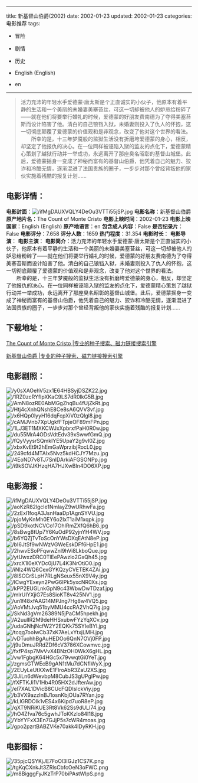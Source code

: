 
---
title: 新基督山伯爵(2002)
date: 2002-01-23
updated: 2002-01-23
categories: 电影推荐
tags:
- 冒险
- 剧情
- 历史

- English (English)
- en
---


> 活力充沛的年轻水手爱德蒙·唐太斯是个正直诚实的小伙子，他原本有着平静的生活和一个美丽的未婚妻美塞苔丝，可这一切却被他人的妒忌给粉碎了——就在他们将要举行婚礼的时候，爱德蒙的好朋友费南德为了夺得美塞苔斯而设计陷害了他。清白的自己锒铛入狱，未婚妻则投入了仇人的怀抱，这一切彻底颠覆了爱德蒙的价值观和是非观念，改变了他对这个世界的看法。 　　所幸的是，十三年梦魇般的监狱生活没有折磨垮爱德蒙的身心，相反，却坚定了他报仇的决心。在一位同样被诬陷入狱的监友的点化下，爱德蒙精心策划了越狱行动并一举成功，永远离开了那座臭名昭彰的基督山城堡。此后，爱德蒙摇身一变成了神秘而富有的基督山伯爵，他凭着自己的魅力、狡诈和冷酷无情，逐渐混进了法国贵族的圈子，一步步对那个曾经背叛他的家伙实施着残酷的报复计划……

## **电影详情**：

**电影封面**：<img src="https://image.tmdb.org/t/p/w200/ifMgDAUXVQLY4DeOu3VTTi55jSP.jpg" alt="/ifMgDAUXVQLY4DeOu3VTTi55jSP.jpg" title="/ifMgDAUXVQLY4DeOu3VTTi55jSP.jpg">
**电影名称**：新基督山伯爵
**原产地片名**：The Count of Monte Cristo
**电影上映时间**：2002-01-23
**电影上映国家**：English (English)
**原产地语言**：en
**包含成人内容**：False
**是否纪录片**：False
**电影评分**：7.658
**评分人数**：1659
**热门程度**：31.354
**电影时长**：
**电影导演**：
**电影主演**：
**电影简介**：活力充沛的年轻水手爱德蒙·唐太斯是个正直诚实的小伙子，他原本有着平静的生活和一个美丽的未婚妻美塞苔丝，可这一切却被他人的妒忌给粉碎了——就在他们将要举行婚礼的时候，爱德蒙的好朋友费南德为了夺得美塞苔斯而设计陷害了他。清白的自己锒铛入狱，未婚妻则投入了仇人的怀抱，这一切彻底颠覆了爱德蒙的价值观和是非观念，改变了他对这个世界的看法。 　　所幸的是，十三年梦魇般的监狱生活没有折磨垮爱德蒙的身心，相反，却坚定了他报仇的决心。在一位同样被诬陷入狱的监友的点化下，爱德蒙精心策划了越狱行动并一举成功，永远离开了那座臭名昭彰的基督山城堡。此后，爱德蒙摇身一变成了神秘而富有的基督山伯爵，他凭着自己的魅力、狡诈和冷酷无情，逐渐混进了法国贵族的圈子，一步步对那个曾经背叛他的家伙实施着残酷的报复计划……

## **下载地址**：
[The Count of Monte Cristo |专业的种子搜索、磁力链接搜索引擎](https://movie.amd794.com:2083/?search=The%20Count%20of%20Monte%20Cristo&ordering=&mode=match_phrase&page_size=10&page=1)

[新基督山伯爵 |专业的种子搜索、磁力链接搜索引擎](https://movie.amd794.com:2083/?search=%E6%96%B0%E5%9F%BA%E7%9D%A3%E5%B1%B1%E4%BC%AF%E7%88%B5&ordering=&mode=match_phrase&page_size=10&page=1)
 

## **电影剧照**：
<img src="https://image.tmdb.org/t/p/original/y0sXAOehV5zx1E64HBSyjDSZK22.jpg" alt="/y0sXAOehV5zx1E64HBSyjDSZK22.jpg" title="/y0sXAOehV5zx1E64HBSyjDSZK22.jpg"><img src="https://image.tmdb.org/t/p/original/1RZ0zcRYflpXKaC9LS7dR0lkG5B.jpg" alt="/1RZ0zcRYflpXKaC9LS7dR0lkG5B.jpg" title="/1RZ0zcRYflpXKaC9LS7dR0lkG5B.jpg"><img src="https://image.tmdb.org/t/p/original/AmN8ozRE0AbMGgZhqBu4fUjZkRt.jpg" alt="/AmN8ozRE0AbMGgZhqBu4fUjZkRt.jpg" title="/AmN8ozRE0AbMGgZhqBu4fUjZkRt.jpg"><img src="https://image.tmdb.org/t/p/original/Htj4cXnhQNshE8Ce8sA6QVV3vf.jpg" alt="/Htj4cXnhQNshE8Ce8sA6QVV3vf.jpg" title="/Htj4cXnhQNshE8Ce8sA6QVV3vf.jpg"><img src="https://image.tmdb.org/t/p/original/x6HQp0lyyH16dqFcpXiV0zQlgl8.jpg" alt="/x6HQp0lyyH16dqFcpXiV0zQlgl8.jpg" title="/x6HQp0lyyH16dqFcpXiV0zQlgl8.jpg"><img src="https://image.tmdb.org/t/p/original/cAMJVnb7XpUgkfFTpjeOF89mFPn.jpg" alt="/cAMJVnb7XpUgkfFTpjeOF89mFPn.jpg" title="/cAMJVnb7XpUgkfFTpjeOF89mFPn.jpg"><img src="https://image.tmdb.org/t/p/original/1LJ3ET1MXKCWJxXpbrxfPaH0R0w.jpg" alt="/1LJ3ET1MXKCWJxXpbrxfPaH0R0w.jpg" title="/1LJ3ET1MXKCWJxXpbrxfPaH0R0w.jpg"><img src="https://image.tmdb.org/t/p/original/du55MrA4ODsVdtEdv39xSwwfGmQ.jpg" alt="/du55MrA4ODsVdtEdv39xSwwfGmQ.jpg" title="/du55MrA4ODsVdtEdv39xSwwfGmQ.jpg"><img src="https://image.tmdb.org/t/p/original/fQyVyysrSQmkIYE5UpaY2g9vI0Z.jpg" alt="/fQyVyysrSQmkIYE5UpaY2g9vI0Z.jpg" title="/fQyVyysrSQmkIYE5UpaY2g9vI0Z.jpg"><img src="https://image.tmdb.org/t/p/original/xbxKvEt9t2hEmGaWprzibjRocL0.jpg" alt="/xbxKvEt9t2hEmGaWprzibjRocL0.jpg" title="/xbxKvEt9t2hEmGaWprzibjRocL0.jpg"><img src="https://image.tmdb.org/t/p/original/249cfd4MTAIx5Nvz5kdHCJY7Mzu.jpg" alt="/249cfd4MTAIx5Nvz5kdHCJY7Mzu.jpg" title="/249cfd4MTAIx5Nvz5kdHCJY7Mzu.jpg"><img src="https://image.tmdb.org/t/p/original/4EoND7v8TJ7SnIDArkiAFGSONPp.jpg" alt="/4EoND7v8TJ7SnIDArkiAFGSONPp.jpg" title="/4EoND7v8TJ7SnIDArkiAFGSONPp.jpg"><img src="https://image.tmdb.org/t/p/original/i9kSOVJKHzqHA7HJXwBln4DO6XP.jpg" alt="/i9kSOVJKHzqHA7HJXwBln4DO6XP.jpg" title="/i9kSOVJKHzqHA7HJXwBln4DO6XP.jpg">

## **电影海报**：
<img src="https://image.tmdb.org/t/p/original/ifMgDAUXVQLY4DeOu3VTTi55jSP.jpg" alt="/ifMgDAUXVQLY4DeOu3VTTi55jSP.jpg" title="/ifMgDAUXVQLY4DeOu3VTTi55jSP.jpg"><img src="https://image.tmdb.org/t/p/original/aoKzR82lgcle1NmlayZ9wURhwFa.jpg" alt="/aoKzR82lgcle1NmlayZ9wURhwFa.jpg" title="/aoKzR82lgcle1NmlayZ9wURhwFa.jpg"><img src="https://image.tmdb.org/t/p/original/2zExI1foqA3JsnHaaDp1AgnSYVU.jpg" alt="/2zExI1foqA3JsnHaaDp1AgnSYVU.jpg" title="/2zExI1foqA3JsnHaaDp1AgnSYVU.jpg"><img src="https://image.tmdb.org/t/p/original/pjoMyKnMh0EY6o2IxT1aiM1xqpk.jpg" alt="/pjoMyKnMh0EY6o2IxT1aiM1xqpk.jpg" title="/pjoMyKnMh0EY6o2IxT1aiM1xqpk.jpg"><img src="https://image.tmdb.org/t/p/original/pSD9kotNCVCo17OhIRmZXfQ6hB6.jpg" alt="/pSD9kotNCVCo17OhIRmZXfQ6hB6.jpg" title="/pSD9kotNCVCo17OhIRmZXfQ6hB6.jpg"><img src="https://image.tmdb.org/t/p/original/8sBwg8tUp7Y6KuOdP92yjnYH4WV.jpg" alt="/8sBwg8tUp7Y6KuOdP92yjnYH4WV.jpg" title="/8sBwg8tUp7Y6KuOdP92yjnYH4WV.jpg"><img src="https://image.tmdb.org/t/p/original/b6YQZjTvToScOnYWsDXqEAtN8eP.jpg" alt="/b6YQZjTvToScOnYWsDXqEAtN8eP.jpg" title="/b6YQZjTvToScOnYWsDXqEAtN8eP.jpg"><img src="https://image.tmdb.org/t/p/original/bI6JtSf9wNWzVGWeEskDFf6HpE1.jpg" alt="/bI6JtSf9wNWzVGWeEskDFf6HpE1.jpg" title="/bI6JtSf9wNWzVGWeEskDFf6HpE1.jpg"><img src="https://image.tmdb.org/t/p/original/2hwvESoPFqwwZnl9hVi8LkboQue.jpg" alt="/2hwvESoPFqwwZnl9hVi8LkboQue.jpg" title="/2hwvESoPFqwwZnl9hVi8LkboQue.jpg"><img src="https://image.tmdb.org/t/p/original/ytUwxzDRC0TlEePAwzlo2GxQh45.jpg" alt="/ytUwxzDRC0TlEePAwzlo2GxQh45.jpg" title="/ytUwxzDRC0TlEePAwzlo2GxQh45.jpg"><img src="https://image.tmdb.org/t/p/original/xrcX1l0eXYDc0jU7L4K3NrOtiO0.jpg" alt="/xrcX1l0eXYDc0jU7L4K3NrOtiO0.jpg" title="/xrcX1l0eXYDc0jU7L4K3NrOtiO0.jpg"><img src="https://image.tmdb.org/t/p/original/iNIz4WQ6CexGYKQzyCVETEK4ZAi.jpg" alt="/iNIz4WQ6CexGYKQzyCVETEK4ZAi.jpg" title="/iNIz4WQ6CexGYKQzyCVETEK4ZAi.jpg"><img src="https://image.tmdb.org/t/p/original/8lSCCrSLpH7RLgNSeux55nX9V4y.jpg" alt="/8lSCCrSLpH7RLgNSeux55nX9V4y.jpg" title="/8lSCCrSLpH7RLgNSeux55nX9V4y.jpg"><img src="https://image.tmdb.org/t/p/original/lCwgYExeyn2PwG6IPk5yxcNR0Xs.jpg" alt="/lCwgYExeyn2PwG6IPk5yxcNR0Xs.jpg" title="/lCwgYExeyn2PwG6IPk5yxcNR0Xs.jpg"><img src="https://image.tmdb.org/t/p/original/kPP2EUGLnkGpN9c43WbwDwTDzaf.jpg" alt="/kPP2EUGLnkGpN9c43WbwDwTDzaf.jpg" title="/kPP2EUGLnkGpN9c43WbwDwTDzaf.jpg"><img src="https://image.tmdb.org/t/p/original/mlrUIYXjiG7Es8SioKT8v425NV1.jpg" alt="/mlrUIYXjiG7Es8SioKT8v425NV1.jpg" title="/mlrUIYXjiG7Es8SioKT8v425NV1.jpg"><img src="https://image.tmdb.org/t/p/original/un1f48xfAAG14MPJng7Hg8w4VQ5.jpg" alt="/un1f48xfAAG14MPJng7Hg8w4VQ5.jpg" title="/un1f48xfAAG14MPJng7Hg8w4VQ5.jpg"><img src="https://image.tmdb.org/t/p/original/AoVMtJvq51byMMU4ccRA2VhQ7ig.jpg" alt="/AoVMtJvq51byMMU4ccRA2VhQ7ig.jpg" title="/AoVMtJvq51byMMU4ccRA2VhQ7ig.jpg"><img src="https://image.tmdb.org/t/p/original/SkNd3gVm26389N5jPaCM5hpekh.jpg" alt="/SkNd3gVm26389N5jPaCM5hpekh.jpg" title="/SkNd3gVm26389N5jPaCM5hpekh.jpg"><img src="https://image.tmdb.org/t/p/original/A2uulIR2M9deHHSxubwFYzYqXCv.jpg" alt="/A2uulIR2M9deHHSxubwFYzYqXCv.jpg" title="/A2uulIR2M9deHHSxubwFYzYqXCv.jpg"><img src="https://image.tmdb.org/t/p/original/udaGNhjNcfW2Y2EQKk75SYIeBYl.jpg" alt="/udaGNhjNcfW2Y2EQKk75SYIeBYl.jpg" title="/udaGNhjNcfW2Y2EQKk75SYIeBYl.jpg"><img src="https://image.tmdb.org/t/p/original/tcqg7ooIwCb37xK7AeLxYtxjLMH.jpg" alt="/tcqg7ooIwCb37xK7AeLxYtxjLMH.jpg" title="/tcqg7ooIwCb37xK7AeLxYtxjLMH.jpg"><img src="https://image.tmdb.org/t/p/original/vDTuohhBgAuHEDOo6QnN7OVj0FP.jpg" alt="/vDTuohhBgAuHEDOo6QnN7OVj0FP.jpg" title="/vDTuohhBgAuHEDOo6QnN7OVj0FP.jpg"><img src="https://image.tmdb.org/t/p/original/j9uDmuJRRdZDf6cV3786XCowmvc.jpg" alt="/j9uDmuJRRdZDf6cV3786XCowmvc.jpg" title="/j9uDmuJRRdZDf6cV3786XCowmvc.jpg"><img src="https://image.tmdb.org/t/p/original/fxfP4sp7MvVvX4BNzOH0WkX6gHL.jpg" alt="/fxfP4sp7MvVvX4BNzOH0WkX6gHL.jpg" title="/fxfP4sp7MvVvX4BNzOH0WkX6gHL.jpg"><img src="https://image.tmdb.org/t/p/original/vw1FgbgK64HGc5x79vwqtGi0YeT.jpg" alt="/vw1FgbgK64HGc5x79vwqtGi0YeT.jpg" title="/vw1FgbgK64HGc5x79vwqtGi0YeT.jpg"><img src="https://image.tmdb.org/t/p/original/zgmsGTWEcB9gAN1tMu7dCNflWyX.jpg" alt="/zgmsGTWEcB9gAN1tMu7dCNflWyX.jpg" title="/zgmsGTWEcB9gAN1tMu7dCNflWyX.jpg"><img src="https://image.tmdb.org/t/p/original/2EUyLeUtXXwE1FlroAbR3ZaU2XS.jpg" alt="/2EUyLeUtXXwE1FlroAbR3ZaU2XS.jpg" title="/2EUyLeUtXXwE1FlroAbR3ZaU2XS.jpg"><img src="https://image.tmdb.org/t/p/original/3JiLn6dWevbpM8CubJS3gUPglPw.jpg" alt="/3JiLn6dWevbpM8CubJS3gUPglPw.jpg" title="/3JiLn6dWevbpM8CubJS3gUPglPw.jpg"><img src="https://image.tmdb.org/t/p/original/fXFTKJi1V1Hb4R05HX2dJfterAw.jpg" alt="/fXFTKJi1V1Hb4R05HX2dJfterAw.jpg" title="/fXFTKJi1V1Hb4R05HX2dJfterAw.jpg"><img src="https://image.tmdb.org/t/p/original/el7XAL1DVicB8CUcFQDIsIckViy.jpg" alt="/el7XAL1DVicB8CUcFQDIsIckViy.jpg" title="/el7XAL1DVicB8CUcFQDIsIckViy.jpg"><img src="https://image.tmdb.org/t/p/original/b3VX9azzInBJ1osnKbjOUa7RYan.jpg" alt="/b3VX9azzInBJ1osnKbjOUa7RYan.jpg" title="/b3VX9azzInBJ1osnKbjOUa7RYan.jpg"><img src="https://image.tmdb.org/t/p/original/kLlGRDOIk1vES4x6Kipd7uoR8eP.jpg" alt="/kLlGRDOIk1vES4x6Kipd7uoR8eP.jpg" title="/kLlGRDOIk1vES4x6Kipd7uoR8eP.jpg"><img src="https://image.tmdb.org/t/p/original/qXT9NRiKUE3Rt8Vk62Ss9dULI74.jpg" alt="/qXT9NRiKUE3Rt8Vk62Ss9dULI74.jpg" title="/qXT9NRiKUE3Rt8Vk62Ss9dULI74.jpg"><img src="https://image.tmdb.org/t/p/original/hO4Zfva76c5gwhJToKKzlo84I18.jpg" alt="/hO4Zfva76c5gwhJToKKzlo84I18.jpg" title="/hO4Zfva76c5gwhJToKKzlo84I18.jpg"><img src="https://image.tmdb.org/t/p/original/YbYYFxX3En7GJjP5s7cWR4moas.jpg" alt="/YbYYFxX3En7GJjP5s7cWR4moas.jpg" title="/YbYYFxX3En7GJjP5s7cWR4moas.jpg"><img src="https://image.tmdb.org/t/p/original/gpo2pzrtBABZVKe70akk4IDyRKH.jpg" alt="/gpo2pzrtBABZVKe70akk4IDyRKH.jpg" title="/gpo2pzrtBABZVKe70akk4IDyRKH.jpg">

## **电影图标**：
<img src="https://image.tmdb.org/t/p/original/35pjcQSYKjJE7FoOl3IGJz1CS7K.png" alt="/35pjcQSYKjJE7FoOl3IGJz1CS7K.png" title="/35pjcQSYKjJE7FoOl3IGJz1CS7K.png"><img src="https://image.tmdb.org/t/p/original/tgKqCXnkJt3ZRlsCbfcOeN3oFWC.png" alt="/tgKqCXnkJt3ZRlsCbfcOeN3oFWC.png" title="/tgKqCXnkJt3ZRlsCbfcOeN3oFWC.png"><img src="https://image.tmdb.org/t/p/original/m8BigggFyJKzTrP70biPAstWIpS.png" alt="/m8BigggFyJKzTrP70biPAstWIpS.png" title="/m8BigggFyJKzTrP70biPAstWIpS.png">
